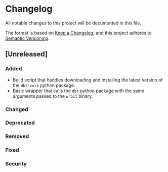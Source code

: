 # Changelog

All notable changes to this project will be documented in this file.

The format is based on [Keep a Changelog](https://keepachangelog.com/en/1.0.0/),
and this project adheres to [Semantic Versioning](https://semver.org/spec/v2.0.0.html).

## [Unreleased]

### Added

- Build script that handles downloading and installing the latest version of the
  `dbt-core` python package.
- Basic wrapper that calls the `dbt` python package with the same arguments
  passed to the `orbit` binary.

### Changed

### Deprecated

### Removed

### Fixed

### Security
